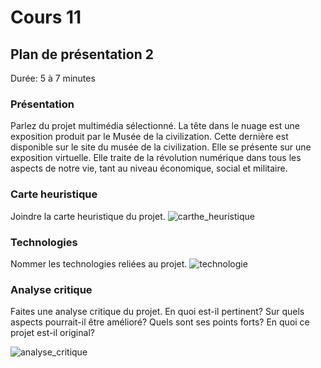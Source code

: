 # Cours 11
## Plan de présentation 2 
Durée: 5 à 7 minutes

### Présentation
Parlez du projet multimédia sélectionné. 
La tête dans le nuage est une exposition produit par le Musée de la civilization. Cette dernière est disponible sur le site du musée de la civilization. Elle se présente sur une exposition virtuelle. Elle traite de la révolution numérique dans tous les aspects de notre vie, tant au niveau économique, social et militaire.

### Carte heuristique
Joindre la carte heuristique du projet. 
![carthe_heuristique](https://user-images.githubusercontent.com/89608202/141650360-d25434bb-f1c3-4f33-90f2-6234f8458c6a.JPG)

### Technologies
Nommer les technologies reliées au projet. 
![technologie](https://user-images.githubusercontent.com/89608202/141650389-2f374085-bdc2-497f-b2a6-18476fce4149.JPG)



### Analyse critique
Faites une analyse critique du projet. En quoi est-il pertinent? Sur quels aspects pourrait-il être amélioré? Quels sont ses points forts? En quoi ce projet est-il original?

![analyse_critique](https://user-images.githubusercontent.com/89608202/141650442-f6708cd6-7104-4887-8753-a8c77d7d1ee0.JPG)


